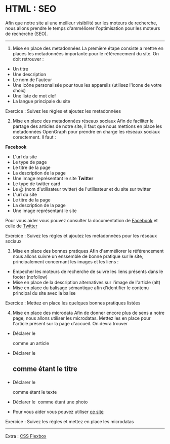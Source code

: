 # HTML : SEO
Afin que notre site ai une meilleur visibilité sur les moteurs de recherche, nous allons prendre le temps d'amméliorer l'optimisation pour les moteurs de recherche (SEO).

---
1. Mise en place des metadonnées
La première étape consiste a mettre en places les metadonnées importante pour le référencement du site. On doit retrouver :

* Un titre
* Une description
* Le nom de l'auteur
* Une icône personalisée pour tous les appareils (utilisez l'icone de votre choix)
* Une liste de mot clef
* La langue principale du site

Exercice : Suivez les règles et ajoutez les metadonnées

2. Mise en place des metadonnées réseaux sociaux
Afin de faciliter le partage des articles de notre site, il faut que nous mettions en place les metadonnées OpenGraph pour prendre en charge les réseaux sociaux corectement. Il faut :

**Facebook**
* L'url du site
* Le type de page
* Le titre de la page
* La description de la page
* Une image représentant le site
**Twitter**
* Le type de twitter card
* Le @ (nom d'utilisateur twitter) de l'utilisateur et du site sur twitter
* L'url du site
* Le titre de la page
* La description de la page
* Une image représentant le site

Pour vous aider vous pouvez consulter la documentation de [Facebook](https://developers.facebook.com/docs/sharing/webmasters#markup) et celle de [Twitter](https://developer.twitter.com/en/docs/tweets/optimize-with-cards/guides/getting-started)

Exercice : Suivez les règles et ajoutez les metadonnées pour les réseaux sociaux

3. Mise en place des bonnes pratiques
Afin d'amméliorer le référencement nous allons suivre un enssemble de bonne pratique sur le site, principalement concernant les images et les liens :

* Empecher les moteurs de recherche de suivre les liens présents dans le footer (nofollow)
* Mise en place de la description alternatives sur l'image de l'article (alt)
* Mise en place du balisage sémantique afin d'identifier le contenu principal du site avec la balise <main>

Exercice : Mettez en place les quelques bonnes pratiques listées

4. Mise en place des microdata
Afin de donner encore plus de sens a notre page, nous allons utiliser les microdatas. Mettez les en place pour l'article présent sur la page d'accueil. On devra trouver

* Déclarer le <article> comme un article
* Déclarer le <h2> comme étant le titre
* Déclarer le <p> comme étant le texte
* Déclarer le <img> comme étant une photo

* Pour vous aider vous pouvez utiliser [ce site](https://schema.org/docs/schemas.html)

Exercice : Suivez les règles et mettez en place les microdatas

---
Extra : [CSS Flexbox](https://github.com/simplon-roanne/front-end-prairie/tree/master/ex10)